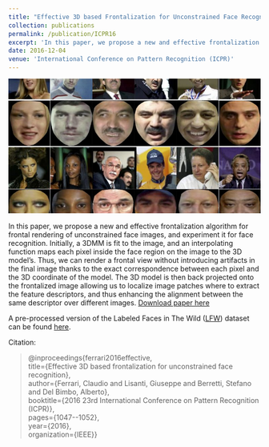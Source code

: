 ```yaml
---
title: "Effective 3D based Frontalization for Unconstrained Face Recognition"
collection: publications
permalink: /publication/ICPR16
excerpt: 'In this paper, we propose a new and effective frontalization algorithm based on a 3D Morphable Face Model (3DMM) for frontal rendering of unconstrained face images, to be used for face recognition.'
date: 2016-12-04
venue: 'International Conference on Pattern Recognition (ICPR)'
---
```

![Paper image!](/images/icpr.jpg)

In this paper, we propose a new and effective frontalization algorithm for frontal rendering of unconstrained face images, and experiment it for face recognition. Initially, a 3DMM is fit to the image, and an interpolating function maps each pixel inside the face region on the image to the 3D model’s. Thus, we can render a frontal view without introducing artifacts in the final image thanks to the exact correspondence between each pixel and the 3D coordinate of the model. The 3D model is then back projected onto the frontalized image allowing us to localize image patches where to extract the feature descriptors, and thus enhancing the alignment between the same descriptor over different images. [Download paper here](https://ieeexplore.ieee.org/stamp/stamp.jsp?arnumber=7899774)

A pre-processed version of the Labeled Faces in The Wild ([LFW](http://vis-www.cs.umass.edu/lfw/)) dataset can be found [here](https://www.micc.unifi.it/resources/datasets/frontalized-faces-in-the-wild/).

Citation: 
 
>@inproceedings{ferrari2016effective,  
>  title={Effective 3D based frontalization for unconstrained face recognition},  
>  author={Ferrari, Claudio and Lisanti, Giuseppe and Berretti, Stefano and Del Bimbo, Alberto},  
>  booktitle={2016 23rd International Conference on Pattern Recognition (ICPR)},  
>  pages={1047--1052},  
>  year={2016},  
>  organization={IEEE}}  

